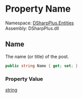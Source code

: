# Property Name

Namespace: [DSharpPlus.Entities](DSharpPlus.Entities.md)  
Assembly: DSharpPlus.dll

## <a id="DSharpPlus_Entities_ForumPostBuilder_Name"></a>Name

The name (or title) of the post.

```csharp
public string Name { get; set; }
```

### Property Value

[string](https://learn.microsoft.com/dotnet/api/system.string)


